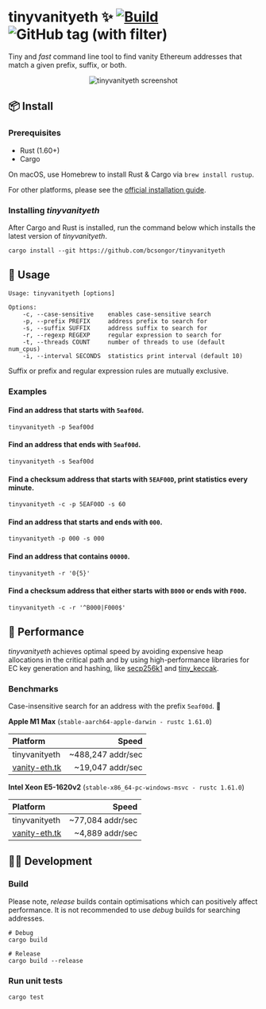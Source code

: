 # tinyvanityeth ✨ [![Build](https://github.com/bcsongor/tinyvanityeth/actions/workflows/build.yml/badge.svg)](https://github.com/bcsongor/tinyvanityeth/actions/workflows/build.yml) ![GitHub tag (with filter)](https://img.shields.io/github/v/tag/bcsongor/tinyvanityeth?label=version)

Tiny and _fast_ command line tool to find vanity Ethereum addresses that match a given prefix, suffix, or both.

<p align="center">
    <img src="https://user-images.githubusercontent.com/8850110/170898547-1f5e7e6d-2a7e-43cf-94a9-4d7c66ce6fe7.png" alt="tinyvanityeth screenshot" />
</p>


## 📦 Install

### Prerequisites

- Rust (1.60+)
- Cargo

On macOS, use Homebrew to install Rust & Cargo via `brew install rustup`.

For other platforms, please see the [official installation guide](https://doc.rust-lang.org/cargo/getting-started/installation.html).

### Installing _tinyvanityeth_

After Cargo and Rust is installed, run the command below which installs the latest version of _tinyvanityeth_.

```shell
cargo install --git https://github.com/bcsongor/tinyvanityeth
```

## 💪 Usage

```
Usage: tinyvanityeth [options]

Options:
    -c, --case-sensitive    enables case-sensitive search
    -p, --prefix PREFIX     address prefix to search for
    -s, --suffix SUFFIX     address suffix to search for
    -r, --regexp REGEXP     regular expression to search for
    -t, --threads COUNT     number of threads to use (default num_cpus)
    -i, --interval SECONDS  statistics print interval (default 10)
```
Suffix or prefix and regular expression rules are mutually exclusive.

### Examples

#### Find an address that starts with `5eaf00d`.
```shell
tinyvanityeth -p 5eaf00d
```

#### Find an address that ends with `5eaf00d`.
```shell
tinyvanityeth -s 5eaf00d
```

#### Find a checksum address that starts with `5EAF00D`, print statistics every minute.
```shell
tinyvanityeth -c -p 5EAF00D -s 60
```

#### Find an address that starts and ends with `000`.
```shell
tinyvanityeth -p 000 -s 000
```

#### Find an address that contains `00000`.
```shell
tinyvanityeth -r '0{5}'
```

#### Find a checksum address that either starts with `B000` or ends with `F000`.
```shell
tinyvanityeth -c -r '^B000|F000$'
```

## 🚀 Performance

_tinyvanityeth_ achieves optimal speed by avoiding expensive heap allocations in the critical path and by using
high-performance libraries for EC key generation and hashing,
like [secp256k1](https://github.com/rust-bitcoin/rust-secp256k1/) and
[tiny_keccak](https://github.com/debris/tiny-keccak).

### Benchmarks

Case-insensitive search for an address with the prefix `5eaf00d`. 🍣

**Apple M1 Max** (`stable-aarch64-apple-darwin - rustc 1.61.0`)

| Platform                                |             Speed |
|:----------------------------------------|------------------:|
| tinyvanityeth                           | ~488,247 addr/sec |
| [vanity-eth.tk](https://vanity-eth.tk/) |  ~19,047 addr/sec |

**Intel Xeon E5-1620v2** (`stable-x86_64-pc-windows-msvc - rustc 1.61.0`)

| Platform                                |            Speed |
|:----------------------------------------|-----------------:|
| tinyvanityeth                           | ~77,084 addr/sec |
| [vanity-eth.tk](https://vanity-eth.tk/) |  ~4,889 addr/sec |

## 🧑‍💻 Development

### Build

Please note, _release_ builds contain optimisations which can positively affect performance.
It is not recommended to use _debug_ builds for searching addresses.

```shell
# Debug
cargo build

# Release
cargo build --release
```

### Run unit tests

```shell
cargo test
```
